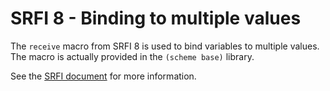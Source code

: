 # SRFI 8 - Binding to multiple values

The `receive` macro from SRFI 8 is used to bind variables to multiple values. The macro is actually provided in the `(scheme base)` library.

See the [SRFI document](http://srfi.schemers.org/srfi-8/srfi-8.html) for more information.
